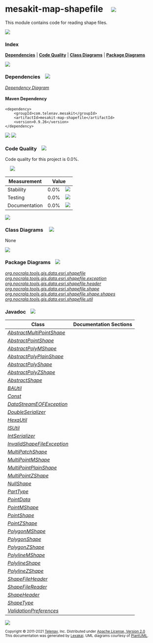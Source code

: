 [//]: # (start-user-text)



[//]: # (end-user-text)

# mesakit-map-shapefile &nbsp;&nbsp; <img src="https://telenav.github.io/telenav-assets/images/icons/gears-32.png" srcset="https://telenav.github.io/telenav-assets/images/icons/gears-32-2x.png 2x"/>

This module contains code for reading shape files.

<img src="https://telenav.github.io/telenav-assets/images/separators/horizontal-line-512.png" srcset="https://telenav.github.io/telenav-assets/images/separators/horizontal-line-512-2x.png 2x"/>

### Index



[**Dependencies**](#dependencies) | [**Code Quality**](#code-quality) | [**Class Diagrams**](#class-diagrams) | [**Package Diagrams**](#package-diagrams)

<img src="https://telenav.github.io/telenav-assets/images/separators/horizontal-line-512.png" srcset="https://telenav.github.io/telenav-assets/images/separators/horizontal-line-512-2x.png 2x"/>

### Dependencies <a name="dependencies"></a> &nbsp;&nbsp; <img src="https://telenav.github.io/telenav-assets/images/icons/dependencies-32.png" srcset="https://telenav.github.io/telenav-assets/images/icons/dependencies-32-2x.png 2x"/>

[*Dependency Diagram*](https://www.mesakit.org/0.9.26/lexakai/mesakit/mesakit-map/shapefile/documentation/diagrams/dependencies.svg)

#### Maven Dependency

    <dependency>
        <groupId>com.telenav.mesakit</groupId>
        <artifactId>mesakit-map-shapefile</artifactId>
        <version>0.9.26</version>
    </dependency>

<img src="https://telenav.github.io/telenav-assets/images/separators/horizontal-line-128.png" srcset="https://telenav.github.io/telenav-assets/images/separators/horizontal-line-128-2x.png 2x"/>

[//]: # (start-user-text)



[//]: # (end-user-text)

<img src="https://telenav.github.io/telenav-assets/images/separators/horizontal-line-128.png" srcset="https://telenav.github.io/telenav-assets/images/separators/horizontal-line-128-2x.png 2x"/>

### Code Quality <a name="code-quality"></a> &nbsp;&nbsp; <img src="https://telenav.github.io/telenav-assets/images/icons/ruler-32.png" srcset="https://telenav.github.io/telenav-assets/images/icons/ruler-32-2x.png 2x"/>

Code quality for this project is 0.0%.  
  
&nbsp; &nbsp; <img src="https://telenav.github.io/telenav-assets/images/meters/meter-0-96.png" srcset="https://telenav.github.io/telenav-assets/images/meters/meter-0-96-2x.png 2x"/>

| Measurement   | Value                    |
|---------------|--------------------------|
| Stability     | 0.0%&nbsp; &nbsp; <img src="https://telenav.github.io/telenav-assets/images/meters/meter-0-96.png" srcset="https://telenav.github.io/telenav-assets/images/meters/meter-0-96-2x.png 2x"/>     |
| Testing       | 0.0%&nbsp; &nbsp; <img src="https://telenav.github.io/telenav-assets/images/meters/meter-0-96.png" srcset="https://telenav.github.io/telenav-assets/images/meters/meter-0-96-2x.png 2x"/>       |
| Documentation | 0.0%&nbsp; &nbsp; <img src="https://telenav.github.io/telenav-assets/images/meters/meter-0-96.png" srcset="https://telenav.github.io/telenav-assets/images/meters/meter-0-96-2x.png 2x"/> |

<img src="https://telenav.github.io/telenav-assets/images/separators/horizontal-line-128.png" srcset="https://telenav.github.io/telenav-assets/images/separators/horizontal-line-128-2x.png 2x"/>

### Class Diagrams <a name="class-diagrams"></a> &nbsp; &nbsp; <img src="https://telenav.github.io/telenav-assets/images/icons/diagram-40.png" srcset="https://telenav.github.io/telenav-assets/images/icons/diagram-40-2x.png 2x"/>

None

<img src="https://telenav.github.io/telenav-assets/images/separators/horizontal-line-128.png" srcset="https://telenav.github.io/telenav-assets/images/separators/horizontal-line-128-2x.png 2x"/>

### Package Diagrams <a name="package-diagrams"></a> &nbsp;&nbsp; <img src="https://telenav.github.io/telenav-assets/images/icons/box-24.png" srcset="https://telenav.github.io/telenav-assets/images/icons/box-24-2x.png 2x"/>

[*org.nocrala.tools.gis.data.esri.shapefile*](https://www.mesakit.org/0.9.26/lexakai/mesakit/mesakit-map/shapefile/documentation/diagrams/org.nocrala.tools.gis.data.esri.shapefile.svg)  
[*org.nocrala.tools.gis.data.esri.shapefile.exception*](https://www.mesakit.org/0.9.26/lexakai/mesakit/mesakit-map/shapefile/documentation/diagrams/org.nocrala.tools.gis.data.esri.shapefile.exception.svg)  
[*org.nocrala.tools.gis.data.esri.shapefile.header*](https://www.mesakit.org/0.9.26/lexakai/mesakit/mesakit-map/shapefile/documentation/diagrams/org.nocrala.tools.gis.data.esri.shapefile.header.svg)  
[*org.nocrala.tools.gis.data.esri.shapefile.shape*](https://www.mesakit.org/0.9.26/lexakai/mesakit/mesakit-map/shapefile/documentation/diagrams/org.nocrala.tools.gis.data.esri.shapefile.shape.svg)  
[*org.nocrala.tools.gis.data.esri.shapefile.shape.shapes*](https://www.mesakit.org/0.9.26/lexakai/mesakit/mesakit-map/shapefile/documentation/diagrams/org.nocrala.tools.gis.data.esri.shapefile.shape.shapes.svg)  
[*org.nocrala.tools.gis.data.esri.shapefile.util*](https://www.mesakit.org/0.9.26/lexakai/mesakit/mesakit-map/shapefile/documentation/diagrams/org.nocrala.tools.gis.data.esri.shapefile.util.svg)

### Javadoc <a name="code-quality"></a> &nbsp;&nbsp; <img src="https://telenav.github.io/telenav-assets/images/icons/books-24.png" srcset="https://telenav.github.io/telenav-assets/images/icons/books-24-2x.png 2x"/>

| Class | Documentation Sections  |
|-------|-------------------------|
| [*AbstractMultiPointShape*](https://www.mesakit.org/0.9.26/javadoc/mesakit/mesakit-map-shapefile/org/nocrala/tools/gis/data/esri/shapefile/shape/shapes/AbstractMultiPointShape.html) |  |  
| [*AbstractPointShape*](https://www.mesakit.org/0.9.26/javadoc/mesakit/mesakit-map-shapefile/org/nocrala/tools/gis/data/esri/shapefile/shape/shapes/AbstractPointShape.html) |  |  
| [*AbstractPolyMShape*](https://www.mesakit.org/0.9.26/javadoc/mesakit/mesakit-map-shapefile/org/nocrala/tools/gis/data/esri/shapefile/shape/shapes/AbstractPolyMShape.html) |  |  
| [*AbstractPolyPlainShape*](https://www.mesakit.org/0.9.26/javadoc/mesakit/mesakit-map-shapefile/org/nocrala/tools/gis/data/esri/shapefile/shape/shapes/AbstractPolyPlainShape.html) |  |  
| [*AbstractPolyShape*](https://www.mesakit.org/0.9.26/javadoc/mesakit/mesakit-map-shapefile/org/nocrala/tools/gis/data/esri/shapefile/shape/shapes/AbstractPolyShape.html) |  |  
| [*AbstractPolyZShape*](https://www.mesakit.org/0.9.26/javadoc/mesakit/mesakit-map-shapefile/org/nocrala/tools/gis/data/esri/shapefile/shape/shapes/AbstractPolyZShape.html) |  |  
| [*AbstractShape*](https://www.mesakit.org/0.9.26/javadoc/mesakit/mesakit-map-shapefile/org/nocrala/tools/gis/data/esri/shapefile/shape/AbstractShape.html) |  |  
| [*BAUtil*](https://www.mesakit.org/0.9.26/javadoc/mesakit/mesakit-map-shapefile/org/nocrala/tools/gis/data/esri/shapefile/util/BAUtil.html) |  |  
| [*Const*](https://www.mesakit.org/0.9.26/javadoc/mesakit/mesakit-map-shapefile/org/nocrala/tools/gis/data/esri/shapefile/shape/Const.html) |  |  
| [*DataStreamEOFException*](https://www.mesakit.org/0.9.26/javadoc/mesakit/mesakit-map-shapefile/org/nocrala/tools/gis/data/esri/shapefile/exception/DataStreamEOFException.html) |  |  
| [*DoubleSerializer*](https://www.mesakit.org/0.9.26/javadoc/mesakit/mesakit-map-shapefile/org/nocrala/tools/gis/data/esri/shapefile/util/DoubleSerializer.html) |  |  
| [*HexaUtil*](https://www.mesakit.org/0.9.26/javadoc/mesakit/mesakit-map-shapefile/org/nocrala/tools/gis/data/esri/shapefile/util/HexaUtil.html) |  |  
| [*ISUtil*](https://www.mesakit.org/0.9.26/javadoc/mesakit/mesakit-map-shapefile/org/nocrala/tools/gis/data/esri/shapefile/util/ISUtil.html) |  |  
| [*IntSerializer*](https://www.mesakit.org/0.9.26/javadoc/mesakit/mesakit-map-shapefile/org/nocrala/tools/gis/data/esri/shapefile/util/IntSerializer.html) |  |  
| [*InvalidShapeFileException*](https://www.mesakit.org/0.9.26/javadoc/mesakit/mesakit-map-shapefile/org/nocrala/tools/gis/data/esri/shapefile/exception/InvalidShapeFileException.html) |  |  
| [*MultiPatchShape*](https://www.mesakit.org/0.9.26/javadoc/mesakit/mesakit-map-shapefile/org/nocrala/tools/gis/data/esri/shapefile/shape/shapes/MultiPatchShape.html) |  |  
| [*MultiPointMShape*](https://www.mesakit.org/0.9.26/javadoc/mesakit/mesakit-map-shapefile/org/nocrala/tools/gis/data/esri/shapefile/shape/shapes/MultiPointMShape.html) |  |  
| [*MultiPointPlainShape*](https://www.mesakit.org/0.9.26/javadoc/mesakit/mesakit-map-shapefile/org/nocrala/tools/gis/data/esri/shapefile/shape/shapes/MultiPointPlainShape.html) |  |  
| [*MultiPointZShape*](https://www.mesakit.org/0.9.26/javadoc/mesakit/mesakit-map-shapefile/org/nocrala/tools/gis/data/esri/shapefile/shape/shapes/MultiPointZShape.html) |  |  
| [*NullShape*](https://www.mesakit.org/0.9.26/javadoc/mesakit/mesakit-map-shapefile/org/nocrala/tools/gis/data/esri/shapefile/shape/shapes/NullShape.html) |  |  
| [*PartType*](https://www.mesakit.org/0.9.26/javadoc/mesakit/mesakit-map-shapefile/org/nocrala/tools/gis/data/esri/shapefile/shape/PartType.html) |  |  
| [*PointData*](https://www.mesakit.org/0.9.26/javadoc/mesakit/mesakit-map-shapefile/org/nocrala/tools/gis/data/esri/shapefile/shape/PointData.html) |  |  
| [*PointMShape*](https://www.mesakit.org/0.9.26/javadoc/mesakit/mesakit-map-shapefile/org/nocrala/tools/gis/data/esri/shapefile/shape/shapes/PointMShape.html) |  |  
| [*PointShape*](https://www.mesakit.org/0.9.26/javadoc/mesakit/mesakit-map-shapefile/org/nocrala/tools/gis/data/esri/shapefile/shape/shapes/PointShape.html) |  |  
| [*PointZShape*](https://www.mesakit.org/0.9.26/javadoc/mesakit/mesakit-map-shapefile/org/nocrala/tools/gis/data/esri/shapefile/shape/shapes/PointZShape.html) |  |  
| [*PolygonMShape*](https://www.mesakit.org/0.9.26/javadoc/mesakit/mesakit-map-shapefile/org/nocrala/tools/gis/data/esri/shapefile/shape/shapes/PolygonMShape.html) |  |  
| [*PolygonShape*](https://www.mesakit.org/0.9.26/javadoc/mesakit/mesakit-map-shapefile/org/nocrala/tools/gis/data/esri/shapefile/shape/shapes/PolygonShape.html) |  |  
| [*PolygonZShape*](https://www.mesakit.org/0.9.26/javadoc/mesakit/mesakit-map-shapefile/org/nocrala/tools/gis/data/esri/shapefile/shape/shapes/PolygonZShape.html) |  |  
| [*PolylineMShape*](https://www.mesakit.org/0.9.26/javadoc/mesakit/mesakit-map-shapefile/org/nocrala/tools/gis/data/esri/shapefile/shape/shapes/PolylineMShape.html) |  |  
| [*PolylineShape*](https://www.mesakit.org/0.9.26/javadoc/mesakit/mesakit-map-shapefile/org/nocrala/tools/gis/data/esri/shapefile/shape/shapes/PolylineShape.html) |  |  
| [*PolylineZShape*](https://www.mesakit.org/0.9.26/javadoc/mesakit/mesakit-map-shapefile/org/nocrala/tools/gis/data/esri/shapefile/shape/shapes/PolylineZShape.html) |  |  
| [*ShapeFileHeader*](https://www.mesakit.org/0.9.26/javadoc/mesakit/mesakit-map-shapefile/org/nocrala/tools/gis/data/esri/shapefile/header/ShapeFileHeader.html) |  |  
| [*ShapeFileReader*](https://www.mesakit.org/0.9.26/javadoc/mesakit/mesakit-map-shapefile/org/nocrala/tools/gis/data/esri/shapefile/ShapeFileReader.html) |  |  
| [*ShapeHeader*](https://www.mesakit.org/0.9.26/javadoc/mesakit/mesakit-map-shapefile/org/nocrala/tools/gis/data/esri/shapefile/shape/ShapeHeader.html) |  |  
| [*ShapeType*](https://www.mesakit.org/0.9.26/javadoc/mesakit/mesakit-map-shapefile/org/nocrala/tools/gis/data/esri/shapefile/shape/ShapeType.html) |  |  
| [*ValidationPreferences*](https://www.mesakit.org/0.9.26/javadoc/mesakit/mesakit-map-shapefile/org/nocrala/tools/gis/data/esri/shapefile/ValidationPreferences.html) |  |  

[//]: # (start-user-text)



[//]: # (end-user-text)

<img src="https://telenav.github.io/telenav-assets/images/separators/horizontal-line-512.png" srcset="https://telenav.github.io/telenav-assets/images/separators/horizontal-line-512-2x.png 2x"/>

<sub>Copyright &#169; 2011-2021 [Telenav](https://telenav.com), Inc. Distributed under [Apache License, Version 2.0](LICENSE)</sub>  
<sub>This documentation was generated by [Lexakai](https://lexakai.org). UML diagrams courtesy of [PlantUML](https://plantuml.com).</sub>
